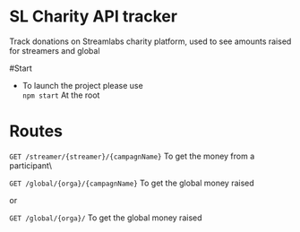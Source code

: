 # SL Charity API tracker
Track donations on Streamlabs charity platform, used to see amounts raised for streamers and global

#Start
- To launch the project please use\
`
npm start
`
At the root

# Routes
`GET /streamer/{streamer}/{campagnName}` To get the money from a participant\

`GET /global/{orga}/{campagnName}` To get the global money raised

or

`GET /global/{orga}/` To get the global money raised



